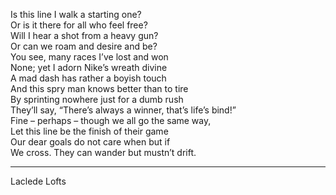 Is this line I walk a starting one?\
Or is it there for all who feel free?\
Will I hear a shot from a heavy gun?\
Or can we roam and desire and be?\
You see, many races I’ve lost and won\
None; yet I adorn Nike’s wreath divine\
A mad dash has rather a boyish touch\
And this spry man knows better than to tire\
By sprinting nowhere just for a dumb rush\
They’ll say, “There’s always a winner, that’s life’s bind!”\
Fine – perhaps – though we all go the same way,\
Let this line be the finish of their game\
Our dear goals do not care when but if\
We cross. They can wander but mustn’t drift.

-----

Laclede Lofts